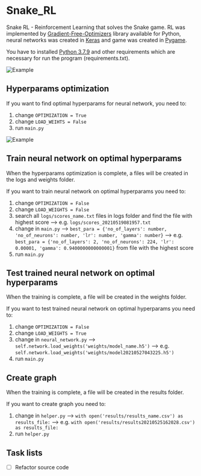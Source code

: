 # Snake_RL
 Snake RL - Reinforcement Learning that solves the Snake game. RL was implemented by [Gradient-Free-Optimizers](https://github.com/SimonBlanke/Gradient-Free-Optimizers) library available for Python, neural networks was created in [Keras](https://keras.io/) and game was created in [Pygame](https://www.pygame.org/news).

You have to installed [Python 3.7.9](https://www.python.org/downloads/release/python-379/) and other requirements which are necessary for run the program (requirements.txt).

![Example](https://github.com/petomuro/Snake_RL/blob/main/Game.PNG)

## Hyperparams optimization
If you want to find optimal hyperparams for neural network, you need to: 
  1. change `OPTIMIZATION = True`
  2. change `LOAD_WEIHTS = False`
  3. run `main.py`

![Example](https://github.com/petomuro/Snake_RL/blob/main/Training_final.png)

## Train neural network on optimal hyperparams
When the hyperparams optimization is complete, a files will be created in the logs and weights folder. 

If you want to train neural network on optimal hyperparams you need to:
  1. change `OPTIMIZATION = False`
  2. change `LOAD_WEIGHTS = False`
  3. search all `logs/scores_name.txt` files in logs folder and find the file with highest score --> e.g. `logs/scores_20210519081957.txt`
  4. change in `main.py` --> `best_para = {'no_of_layers': number, 'no_of_neurons': number, 'lr': number, 'gamma': number}` --> e.g. `best_para = {'no_of_layers': 2, 'no_of_neurons': 224, 'lr': 0.00001, 'gamma': 0.9400000000000001}` from file with the highest score
  5. run `main.py`

## Test trained neural network on optimal hyperparams
When the training is complete, a file will be created in the weights folder. 

If you want to test trained neural network on optimal hyperparams you need to:
  1. change `OPTIMIZATION = False`
  2. change `LOAD_WEIGHTS = True`
  3. change in `neural_network.py` --> `self.network.load_weights('weights/model_name.h5')` --> e.g. `self.network.load_weights('weights/model20210527043225.h5')`
  4. run `main.py`

## Create graph
When the training is complete, a file will be created in the results folder.

If you want to create graph you need to: 
  1. change in `helper.py` --> `with open('results/results_name.csv') as results_file:` --> e.g. `with open('results/results20210525162028.csv') as results_file:`
  2. run `helper.py`

## Task lists
- [ ] Refactor source code
